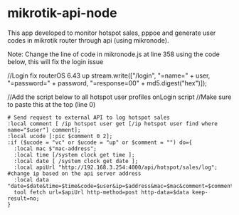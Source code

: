 # mikrotik-api-node

This app developed to monitor hotspot sales, pppoe and generate user codes in mikrotik router through api (using mikronode).

Note: Change the line of code in mikronode.js at line 358 using the code below, this will fix the login issue

//Login fix routerOS 6.43 up
stream.write(["/login", "=name=" + user, "=password=" + password, "=response=00" + md5.digest("hex")]);

//Add the script below to all hotspot user profiles onLogin script
//Make sure to paste this at the top (line 0)
```
# Send request to external API to log hotspot sales
:local comment [ /ip hotspot user get [/ip hotspot user find where name="$user"] comment];
:local ucode [:pic $comment 0 2];
:if ($ucode = "vc" or $ucode = "up" or $comment = "") do={
  :local mac $"mac-address";
  :local time [/system clock get time ];
  :local date [ /system clock get date ];
  :local apiUrl "http://192.168.3.254:4000/api/hotspot/sales/log"; #change ip based on the api server address
  :local data "date=$date&time=$time&code=$user&ip=$address&mac=$mac&comment=$comment&amount=5&profile=3HRS";
  tool fetch url=$apiUrl http-method=post http-data=$data keep-result=no;
}
```